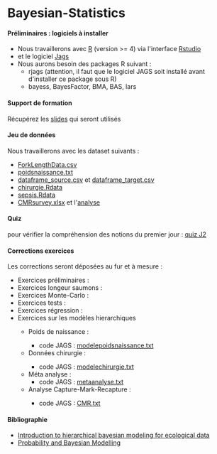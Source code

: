 # Bayesian-Statistics

<h4>Préliminaires : logiciels à installer</h4>
        <p>
        <ul>
            <li>Nous travaillerons avec <a href="https://www.r-project.org" target="new">R</a> (version >= 4) via l'interface <a href="https://www.rstudio.com/products/rstudio/download/" target="new">Rstudio</a></li>
            <li>et le logiciel <a href="http://sourceforge.net/projects/mcmc-jags/" target="new">Jags</a></li>
            <li>Nous aurons besoin des packages R suivant :
            <ul>
              <li>rjags (attention, il faut que le logiciel JAGS soit installé avant d'installer ce package sous R)</li>
              <li>bayess, BayesFactor, BMA, BAS, lars</li>
            </ul>
        </ul>
        </p>

<h4>Support de formation</h4>
        <p>Récupérez les <a href="Statistique-Bayesienne.pdf" target="new">slides</a> qui seront utilisés<!--, et la <a href="Statistique-Bayesienne-annoté.pdf" target="new">version annotée</a> pendant la formation --></p>
        <!--<p>Les notes manuscrites de la formation sont <a href="2023-11-20-Formation Stat Bayesienne.pdf" target="new">ici</a></p>-->
<h4>Jeu de donn&eacute;es</h4>
        <p>Nous travaillerons avec les dataset suivants :
        <ul>
            <li><a href="ForkLengthData.csv">ForkLengthData.csv</a></li>
            <li><a href="poidsnaissance.txt">poidsnaissance.txt</a></li>
            <li><a href="dataframe_source.csv">dataframe_source.csv</a> et <a href="dataframe_target.csv">dataframe_target.csv</a></li>
            <li><a href="chirurgie.Rdata">chirurgie.Rdata</a></li>
            <li><a href="sepsis.Rdata">sepsis.Rdata</a></li>
            <li><a href="CMRsurvey.xlsx">CMRsurvey.xlsx</a> et l'<a href="CMRsurvey-Analysis.pdf">analyse </a></li>
        </ul>
        </p>

<h4>Quiz</h4>
        <p> pour vérifier la compréhension des notions du premier jour : <a href="Quiz-j2.rtf" target="new">quiz J2</a></p>
        
<h4>Corrections exercices</h4>
        <p> Les corrections seront déposées au fur et à mesure :
        <ul>
           <li>Exercices préliminaires :  <!--<a href="Exercices-Prelim.pdf" target="new">correction</a>--></li>
           <li>Exercices longeur saumons : <!--<a href="Exercices-Poissons.pdf" target="new">correction</a>--></li>
           <li>Exercices Monte-Carlo : <!--<a href="Exercices-MonteCarlo.pdf" target="new">correction</a>--></li>
           <li>Exercices tests :  <!--<a href="Exercices-Tests.pdf" target="new">correction</a>--></li>
           <li>Exercices régression : <!--<a href="Exercices-IFPEN.pdf" target="new">correction données IFPEN</a> <a href="Exercices-Regression.pdf" target="new">correction données caterpillar et longley</a>--></li>
           <!--<li>Exercices régression Prostate :  <a href="Exercices-Prostate.pdf" target="new">correction</a></li>-->
          <li>Exercices sur les modèles hierarchiques</li>
           <ul>
              <li>Poids de naissance : <!--<a href="PoidsNaissance.pdf">correction</a>--></li>
              <ul>
                                          <li>code JAGS : <a href="modelepoidsnaissance.txt">modelepoidsnaissance.txt</a></li>
                                       <!--<li>code JAGS : <a href="modelepoidsnaissance2.txt">modelepoidsnaissance2.txt</a></li>
                                       <li>code JAGS : <a href="modelepoidsnaissance3.txt">modelepoidsnaissance3.txt</a></li>
                                       <li>code JAGS : <a href="modelepoidsnaissance4.txt">modelepoidsnaissance4.txt</a></li>
                                       <li>code JAGS : <a href="modelepoidsnaissance5.txt">modelepoidsnaissance5.txt</a></li>
                                       <li>code JAGS : <a href="modelepoidsnaissance6.txt">modelepoidsnaissance6.txt</a></li>-->
              </ul>
              <li>Données chirurgie : <!--<a href="Chirurgie.pdf">correction</a>--></li>
              <ul>
                                      <li>code JAGS : <a href="modelechirurgie.txt">modelechirurgie.txt</a></li>
                                      <!--<li>code JAGS : <a href="modelechirurgie2.txt">modelechirurgie2.txt</a></li>
                                      <li>code JAGS : <a href="modelechirurgie3.txt">modelechirurgie3.txt</a></li>-->
              </ul>
              <li>Méta analyse : <!--<a href="MetaAnalyse.pdf">correction</a></li>-->
              <ul>
                                      <li>code JAGS : <a href="metaanalyse.txt">metaanalyse.txt</a></li>
                                      <!--<li>code JAGS : <a href="metaanalyse2.txt">metaanalyse2.txt</a></li>-->
              </ul>
             <li>Analyse Capture-Mark-Recapture : <!--<a href="capture-mark-recapture.pdf">correction</a>--></li>
              <ul>
                                      <li>code JAGS : <a href="CMR.txt">CMR.txt</a></li>
              </ul>
           </ul>
        </ul>
        </p>
        
                    
<h4>Bibliographie</h4>
          <p>
          <ul>
           <li><a href="http://sirs.agrocampus-ouest.fr/bayes_V2/index.html" target="new">Introduction to hierarchical bayesian modeling for ecological data</a></li>
             <li><a href="https://bayesball.github.io/BOOK/probability-a-measurement-of-uncertainty.html" target="new">Probability and Bayesian Modelling</a></li>
             </ul>
            </p>
